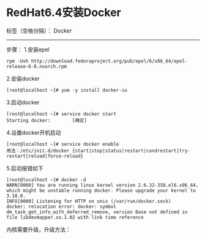 ﻿# RedHat6.4安装Docker

标签（空格分隔）： Docker

---

步骤：
1.安装epel
```
rpm -Uvh http://download.fedoraproject.org/pub/epel/6/x86_64/epel-release-6-8.noarch.rpm 
```
2.安装docker
```
[root@localhost ~]# yum -y install docker-io
```

3.启动docker
```
[root@localhost ~]# service docker start
Starting docker:        [确定]
```

4.设置docker开机启动
```
[root@localhost ~]# service docker enable
用法：/etc/init.d/docker {start|stop|status|restart|condrestart|try-restart|reload|force-reload}
```

5.启动报错如下
```
[root@localhost ~]# docker -d
WARN[0000] You are running linux kernel version 2.6.32-358.el6.x86_64, which might be unstable running docker. Please upgrade your kernel to 3.10.0. 
INFO[0000] Listening for HTTP on unix (/var/run/docker.sock) 
docker: relocation error: docker: symbol dm_task_get_info_with_deferred_remove, version Base not defined in file libdevmapper.so.1.02 with link time reference
```
内核需要升级，升级方法：






